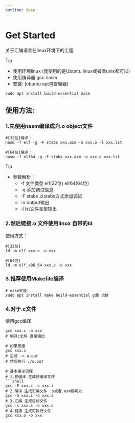 ```yaml
---
outline: deep
---
```

# Get Started
关于汇编语言在linux环境下的工程

> [!TIP] 
> - 使用环境linux (我使用的是Ubuntu linux或者类unix都可以)
> - 使用编译器 gcc nasm
> - 安装: (ubuntu apt包管理器)  
```shell
sudo apt install build-essential nasm
```  
    

## 使用方法:  
### 1.先使用nasm编译成为.o object文件  
```shell
#[32位]编译：
nasm -f elf -g -F stabs xxx.asm -o xxx.o -l xxx.lst
```  
```shell
#[64位]编译：
nasm -f elf64 -g -F stabs xxx.asm -o xxx.o xxx.lst
```  
>[!TIP]    
> - 参数解析：  
>     - -f 文件类型 elf(32位) elf64(64位)  
>     - -g 添加调试信息  
>     - -F stabs 以stabs方式添加调试  
>     - -o output输出  
>     - -l lst文件类型输出

### 2.然后链接.o 文件使用linux 自带的ld  

使用方式：   
```shell
#[32位] 
ld -m elf xxx.o -o xxx
```  

```shell
#[64位] 
ld -m elf_x86_64 xxx.o -o xxx
```

### 3.推荐使用Makefile编译
```shell
# make安装:
sudo apt install make build-essential gdb ddd
```

### 4.对于.c文件
使用gcc编译
```shell
gcc xxx.c -o xxx 
# 编译c文件 直接输出 

# 如果直接
gcc xxx.c
# 生成 -> a.out
# 然后执行 ./a.out

# 基本编译流程
# 1.预编译 生成预编译文件
```shell
gcc -E xxx.c -o xxx.i
# 2.编译 生成汇编文件 .s或者.asm都可以
gcc -S xxx.i -o xxx.s
# 3.汇编 生成目标文件
gcc -c xxx.s -o xxx.o
# 4.链接 生成可执行文件
gcc xxx.o -o xxx
```
